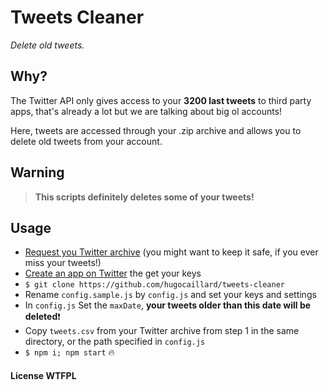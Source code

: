 # Tweets Cleaner

*Delete old tweets.*

## Why?
The Twitter API only gives access to your **3200 last tweets** to third party apps, that's already a lot but we are talking about big ol accounts!

Here, tweets are accessed through your .zip archive and allows you to delete old tweets from your account.

## Warning

> **This scripts definitely deletes some of your tweets!**

## Usage

- [Request you Twitter archive](https://twitter.com/settings/account) (you might want to keep it safe, if you ever miss your tweets!)
- [Create an app on Twitter](https://apps.twitter.com/) the get your keys
- `$ git clone https://github.com/hugocaillard/tweets-cleaner`
- Rename `config.sample.js` by `config.js` and set your keys and settings
- In `config.js` Set the `maxDate`, **your tweets older than this date will be deleted**:exclamation:
- Copy `tweets.csv` from your Twitter archive from step 1 in the same directory, or the path specified in `config.js`
- `$ npm i; npm start` :fire:


#### License WTFPL
